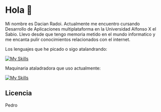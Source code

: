 # Hola 👋


 Mi nombre es Dacian Radoi. 
 Actualmente me encuentro cursando Desarrollo de Aplicaciones multiplataforma en la Universidad Alfonso X el Sabio.
 Llevo desde que tengo memoria metido en el mundo informatico y me encanta pulir conocimientos relacionados con el internet.

 Los lenguajes que he picado o sigo atalandrando:

 [![My Skills](https://skillicons.dev/icons?i=java,html,kotlin,aws,python,sqlite)](https://skillicons.dev)

 Maquinaria ataladradora que uso actualmente:

 [![My Skills](https://skillicons.dev/icons?i=eclipse,idea,vs,android)](https://skillicons.dev)

  

## Licencia
Pedro
